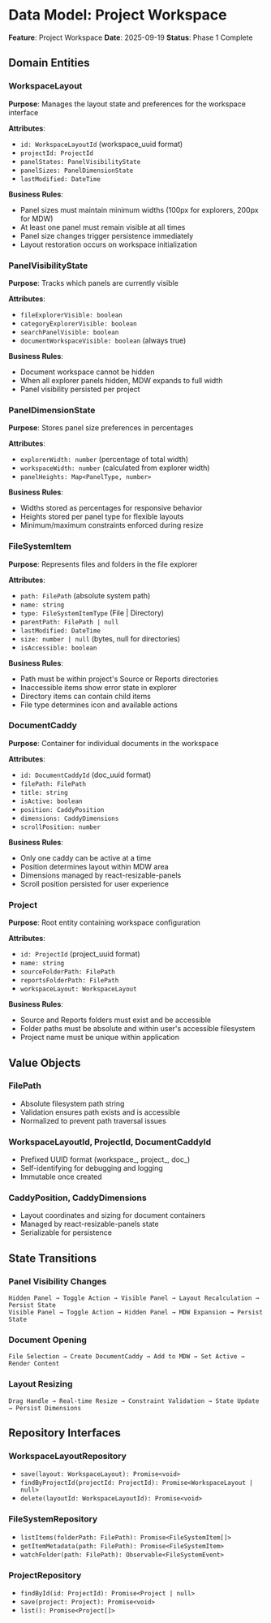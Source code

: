 # Data Model: Project Workspace

**Feature**: Project Workspace
**Date**: 2025-09-19
**Status**: Phase 1 Complete

## Domain Entities

### WorkspaceLayout
**Purpose**: Manages the layout state and preferences for the workspace interface

**Attributes**:
- `id: WorkspaceLayoutId` (workspace_uuid format)
- `projectId: ProjectId`
- `panelStates: PanelVisibilityState`
- `panelSizes: PanelDimensionState`
- `lastModified: DateTime`

**Business Rules**:
- Panel sizes must maintain minimum widths (100px for explorers, 200px for MDW)
- At least one panel must remain visible at all times
- Panel size changes trigger persistence immediately
- Layout restoration occurs on workspace initialization

### PanelVisibilityState
**Purpose**: Tracks which panels are currently visible

**Attributes**:
- `fileExplorerVisible: boolean`
- `categoryExplorerVisible: boolean`
- `searchPanelVisible: boolean`
- `documentWorkspaceVisible: boolean` (always true)

**Business Rules**:
- Document workspace cannot be hidden
- When all explorer panels hidden, MDW expands to full width
- Panel visibility persisted per project

### PanelDimensionState
**Purpose**: Stores panel size preferences in percentages

**Attributes**:
- `explorerWidth: number` (percentage of total width)
- `workspaceWidth: number` (calculated from explorer width)
- `panelHeights: Map<PanelType, number>`

**Business Rules**:
- Widths stored as percentages for responsive behavior
- Heights stored per panel type for flexible layouts
- Minimum/maximum constraints enforced during resize

### FileSystemItem
**Purpose**: Represents files and folders in the file explorer

**Attributes**:
- `path: FilePath` (absolute system path)
- `name: string`
- `type: FileSystemItemType` (File | Directory)
- `parentPath: FilePath | null`
- `lastModified: DateTime`
- `size: number | null` (bytes, null for directories)
- `isAccessible: boolean`

**Business Rules**:
- Path must be within project's Source or Reports directories
- Inaccessible items show error state in explorer
- Directory items can contain child items
- File type determines icon and available actions

### DocumentCaddy
**Purpose**: Container for individual documents in the workspace

**Attributes**:
- `id: DocumentCaddyId` (doc_uuid format)
- `filePath: FilePath`
- `title: string`
- `isActive: boolean`
- `position: CaddyPosition`
- `dimensions: CaddyDimensions`
- `scrollPosition: number`

**Business Rules**:
- Only one caddy can be active at a time
- Position determines layout within MDW area
- Dimensions managed by react-resizable-panels
- Scroll position persisted for user experience

### Project
**Purpose**: Root entity containing workspace configuration

**Attributes**:
- `id: ProjectId` (project_uuid format)
- `name: string`
- `sourceFolderPath: FilePath`
- `reportsFolderPath: FilePath`
- `workspaceLayout: WorkspaceLayout`

**Business Rules**:
- Source and Reports folders must exist and be accessible
- Folder paths must be absolute and within user's accessible filesystem
- Project name must be unique within application

## Value Objects

### FilePath
- Absolute filesystem path string
- Validation ensures path exists and is accessible
- Normalized to prevent path traversal issues

### WorkspaceLayoutId, ProjectId, DocumentCaddyId
- Prefixed UUID format (workspace_, project_, doc_)
- Self-identifying for debugging and logging
- Immutable once created

### CaddyPosition, CaddyDimensions
- Layout coordinates and sizing for document containers
- Managed by react-resizable-panels state
- Serializable for persistence

## State Transitions

### Panel Visibility Changes
```
Hidden Panel → Toggle Action → Visible Panel → Layout Recalculation → Persist State
Visible Panel → Toggle Action → Hidden Panel → MDW Expansion → Persist State
```

### Document Opening
```
File Selection → Create DocumentCaddy → Add to MDW → Set Active → Render Content
```

### Layout Resizing
```
Drag Handle → Real-time Resize → Constraint Validation → State Update → Persist Dimensions
```

## Repository Interfaces

### WorkspaceLayoutRepository
- `save(layout: WorkspaceLayout): Promise<void>`
- `findByProjectId(projectId: ProjectId): Promise<WorkspaceLayout | null>`
- `delete(layoutId: WorkspaceLayoutId): Promise<void>`

### FileSystemRepository
- `listItems(folderPath: FilePath): Promise<FileSystemItem[]>`
- `getItemMetadata(path: FilePath): Promise<FileSystemItem>`
- `watchFolder(path: FilePath): Observable<FileSystemEvent>`

### ProjectRepository
- `findById(id: ProjectId): Promise<Project | null>`
- `save(project: Project): Promise<void>`
- `list(): Promise<Project[]>`
